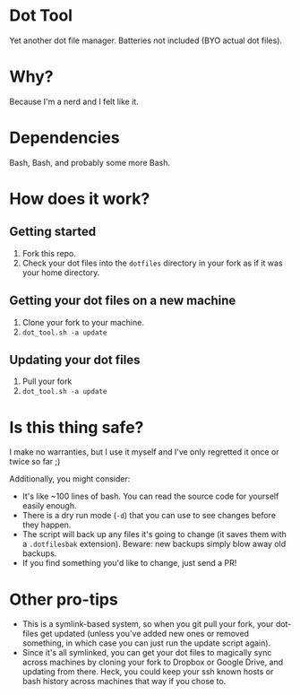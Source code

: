 # Dot Tool
Yet another dot file manager. Batteries not included (BYO actual dot files).

# Why?
Because I'm a nerd and I felt like it.

# Dependencies
Bash, Bash, and probably some more Bash.

# How does it work?
## Getting started
1. Fork this repo.
2. Check your dot files into the `dotfiles` directory in your fork as if it was your home directory.

## Getting your dot files on a new machine
1. Clone your fork to your machine.
2. `dot_tool.sh -a update`

## Updating your dot files
1. Pull your fork
2. `dot_tool.sh -a update`

# Is this thing safe?
I make no warranties, but I use it myself and I've only regretted it once or twice so far ;)

Additionally, you might consider:
* It's like ~100 lines of bash. You can read the source code for yourself easily enough.
* There is a dry run mode (`-d`) that you can use to see changes before they happen.
* The script will back up any files it's going to change (it saves them with a `.dotfilesbak` extension). Beware: new backups simply
blow away old backups.
* If you find something you'd like to change, just send a PR!

# Other pro-tips
* This is a symlink-based system, so when you git pull your fork, your dot-files get updated (unless you've added new ones or removed something, in which case you can just run the update script again).
* Since it's all symlinked, you can get your dot files to magically sync across machines by cloning your fork to Dropbox or Google Drive, and updating from there. Heck, you could keep your ssh known hosts or bash history across machines that way if you chose to.
